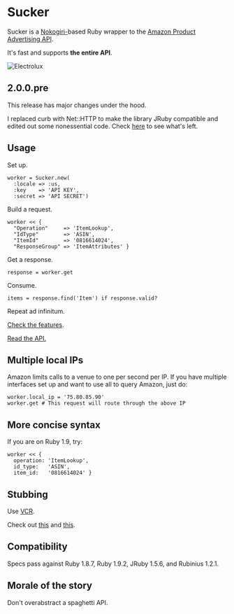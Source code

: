 Sucker
======

Sucker is a [Nokogiri-](http://github.com/rails/rails/blob/master/activesupport/lib/active_support/xml_mini/nokogiri.rb)based Ruby wrapper to the [Amazon Product Advertising API](https://affiliate-program.amazon.co.uk/gp/advertising/api/detail/main.html).

It's fast and supports __the entire API__.

![Electrolux](https://github.com/papercavalier/sucker/raw/master/electrolux.jpg)


2.0.0.pre
---------
This release has major changes under the hood.

I replaced curb with Net::HTTP to make the library JRuby compatible and edited out some nonessential code. Check [here](http://rdoc.info/github/papercavalier/sucker/master/frames) to see what's left.

Usage
-----

Set up.

    worker = Sucker.new(
      :locale => :us,
      :key    => 'API KEY',
      :secret => 'API SECRET')

Build a request.

    worker << {
      "Operation"     => 'ItemLookup',
      "IdType"        => 'ASIN',
      "ItemId"        => '0816614024',
      "ResponseGroup" => 'ItemAttributes' }

Get a response.

    response = worker.get

Consume.

    items = response.find('Item') if response.valid?

Repeat ad infinitum.

[Check the features](http://relishapp.com/papercavalier/sucker).

[Read the API.](https://affiliate-program.amazon.co.uk/gp/advertising/api/detail/main.html)


Multiple local IPs
------------------

Amazon limits calls to a venue to one per second per IP. If you have
multiple interfaces set up and want to use all to query Amazon, just do:

    worker.local_ip = '75.80.85.90'
    worker.get # This request will route through the above IP

More concise syntax
-------------------

If you are on Ruby 1.9, try:

    worker << {
      operation: 'ItemLookup',
      id_type:   'ASIN',
      item_id:   '0816614024' }

Stubbing
--------

Use [VCR](http://github.com/myronmarston/vcr).

Check out [this](http://github.com/papercavalier/sucker/blob/master/spec/support/vcr.rb) and [this](https://github.com/papercavalier/sucker/blob/master/features/step_definitions/sucker_steps.rb).

Compatibility
-------------

Specs pass against Ruby 1.8.7, Ruby 1.9.2, JRuby 1.5.6, and Rubinius 1.2.1.

Morale of the story
-------------------

Don't overabstract a spaghetti API.
